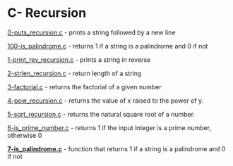 # C- Recursion

[0-puts_recursion.c](./0-puts_recursion.c) - prints a string followed by a new line

[100-is_palindrome.c](./100-is_palindrome.c) - returns 1 if a string is a palindrome and 0 if not

[1-print_rev_recursion.c](./1-print_rev_recursion.c) - prints a string in reverse

[2-strlen_recursion.c](./2-strlen_recursion.c) - return length of a string

[3-factorial.c](./3-factorial.c) - returns the factorial of a given number

[4-pow_recursion.c](./4-pow_recursion.c) - returns the value of x raised to the power of y.

[5-sqrt_recursion.c](./5-sqrt_recursion.c) - returns the natural square root of a number.

[6-is_prime_number.c](./6-is_prime_number.c) - returns 1 if the input integer is a prime number, otherwise 0

**[7-is_palindrome.c](7-is_palindrome.c)** - function that returns 1 if a string is a palindrome and 0 if not
